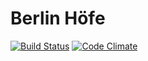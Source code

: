 # Berlin Höfe

[![Build Status](https://travis-ci.org/geniou/berliner-hoefe.png?branch=travis)](https://travis-ci.org/geniou/berliner-hoefe)
[![Code Climate](https://codeclimate.com/github/geniou/berliner-hoefe.png)](https://codeclimate.com/github/geniou/berliner-hoefe)

